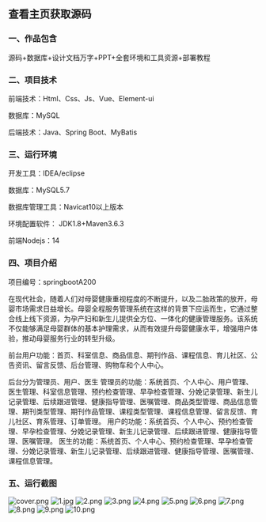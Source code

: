  
## 查看主页获取源码


### 一、作品包含

源码+数据库+设计文档万字+PPT+全套环境和工具资源+部署教程

### 二、项目技术

前端技术：Html、Css、Js、Vue、Element-ui

数据库：MySQL

后端技术：Java、Spring Boot、MyBatis

  

### 三、运行环境

开发工具：IDEA/eclipse

数据库：MySQL5.7

数据库管理工具：Navicat10以上版本

环境配置软件： JDK1.8+Maven3.6.3

前端Nodejs：14


### 四、项目介绍
项目编号：springbootA200

在现代社会，随着人们对母婴健康重视程度的不断提升，以及二胎政策的放开，母婴市场需求日益增长。母婴全程服务管理系统在这样的背景下应运而生，它通过整合线上线下资源，为孕产妇和新生儿提供全方位、一体化的健康管理服务。该系统不仅能够满足母婴群体的基本护理需求，从而有效提升母婴健康水平，增强用户体验，推动母婴服务行业的转型升级。

前台用户功能：首页、科室信息、商品信息、期刊作品、课程信息、育儿社区、公告资讯、留言反馈、后台管理、购物车和个人中心。

后台分为管理员、用户、医生
管理员的功能：系统首页、个人中心、用户管理、医生管理、科室信息管理、预约检查管理、早孕检查管理、分娩记录管理、新生儿记录管理、后续跟进管理、健康指导管理、医嘱管理、商品类型管理、商品信息管理、期刊类型管理、期刊作品管理、课程类型管理、课程信息管理、留言反馈、育儿社区、育系管理、订单管理。
用户的功能：系统首页、个人中心、预约检查管理、早孕检查管理、分娩记录管理、新生儿记录管理、后续跟进管理、健康指导管理、医嘱管理。
医生的功能：系统首页、个人中心、预约检查管理、早孕检查管理、分娩记录管理、新生儿记录管理、后续跟进管理、健康指导管理、医嘱管理、课程信息管理。

### 五、运行截图

![cover.png](./cover.png)
![1.jpg](./1.jpg)
![2.png](./2.png)
![3.png](./3.png)
![4.png](./4.png)
![5.png](./5.png)
![6.png](./6.png)
![7.png](./7.png)
![8.png](./8.png)
![9.png](./9.png)
![10.png](./10.png)




  
